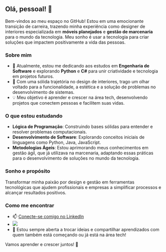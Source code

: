 ## Olá, pessoal! 👋

Bem-vindos ao meu espaço no GitHub! Estou em uma emocionante transição de carreira, trazendo minha experiência como designer de interiores especializada em **móveis planejados** e **gestão de marcenaria** para o mundo da tecnologia. Meu sonho é usar a tecnologia para criar soluções que impactem positivamente a vida das pessoas.

### Sobre mim
- 🌱 Atualmente, estou me dedicando aos estudos em **Engenharia de Software** e explorando **Python** e **C#** para unir criatividade e tecnologia em projetos futuros.
- 🎨 Com uma sólida trajetória no design de interiores, trago um olhar voltado para a funcionalidade, a estética e a solução de problemas no desenvolvimento de sistemas.
- 💡 Meu objetivo é aprender e crescer na área tech, desenvolvendo projetos que conectem pessoas e facilitem suas vidas.

### O que estou estudando
- **Lógica de Programação**: Construindo bases sólidas para entender e resolver problemas computacionais.
- **Desenvolvimento de Software**: Explorando conceitos iniciais de linguagens como Python, Java, JavaScript.
- **Metodologias Ágeis**: Estou aprimorando meus conhecimentos em gestão ágil, que já utilizava na marcenaria, adaptando essas práticas para o desenvolvimento de soluções no mundo da tecnologia.

### Sonho e propósito
Transformar minha paixão por design e gestão em ferramentas tecnológicas que ajudem profissionais e empresas a simplificar processos e alcançar resultados positivos. 

### Como me encontrar
- 📫 [Conecte-se comigo no LinkedIn](https://www.linkedin.com/in/ariane-prado/)
- <a href="https://instagram.com/arianeprado_" target="_blank"><img loading="lazy" src="https://img.shields.io/badge/-Instagram-%23E4405F?style=for-the-badge&logo=instagram&logoColor=white" target="_blank"></a>
- 🌟 Estou sempre aberta a trocar ideias e compartilhar aprendizados com quem também está começando ou já está na área tech!

Vamos aprender e crescer juntos! 🚀
